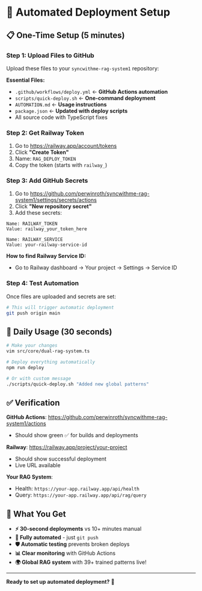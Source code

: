# 🚀 Automated Deployment Setup

## 📋 One-Time Setup (5 minutes)

### Step 1: Upload Files to GitHub
Upload these files to your `syncwithme-rag-system1` repository:

**Essential Files:**
- `.github/workflows/deploy.yml` ← **GitHub Actions automation**
- `scripts/quick-deploy.sh` ← **One-command deployment** 
- `AUTOMATION.md` ← **Usage instructions**
- `package.json` ← **Updated with deploy scripts**
- All source code with TypeScript fixes

### Step 2: Get Railway Token
1. Go to https://railway.app/account/tokens
2. Click **"Create Token"**
3. Name: `RAG_DEPLOY_TOKEN`
4. Copy the token (starts with `railway_`)

### Step 3: Add GitHub Secrets
1. Go to https://github.com/perwinroth/syncwithme-rag-system1/settings/secrets/actions
2. Click **"New repository secret"**
3. Add these secrets:

```
Name: RAILWAY_TOKEN
Value: railway_your_token_here

Name: RAILWAY_SERVICE  
Value: your-railway-service-id
```

**How to find Railway Service ID:**
- Go to Railway dashboard → Your project → Settings → Service ID

### Step 4: Test Automation
Once files are uploaded and secrets are set:

```bash
# This will trigger automatic deployment
git push origin main
```

## 🎯 Daily Usage (30 seconds)

```bash
# Make your changes
vim src/core/dual-rag-system.ts

# Deploy everything automatically  
npm run deploy

# Or with custom message
./scripts/quick-deploy.sh "Added new global patterns"
```

## ✅ Verification

**GitHub Actions**: https://github.com/perwinroth/syncwithme-rag-system1/actions
- Should show green ✅ for builds and deployments

**Railway**: https://railway.app/project/your-project  
- Should show successful deployment
- Live URL available

**Your RAG System**: 
- Health: `https://your-app.railway.app/api/health`
- Query: `https://your-app.railway.app/api/rag/query`

## 🎉 What You Get

- **⚡ 30-second deployments** vs 10+ minutes manual
- **🤖 Fully automated** - just `git push`
- **🛡️ Automatic testing** prevents broken deploys
- **📊 Clear monitoring** with GitHub Actions
- **🌍 Global RAG system** with 39+ trained patterns live!

---

**Ready to set up automated deployment?** 🚀